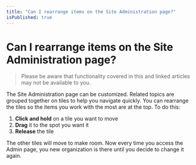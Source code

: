 ```yaml
---
title: "Can I rearrange items on the Site Administration page?"
isPublished: true
---
```


# Can I rearrange items on the Site Administration page?

> Please be aware that functionality covered in this and linked articles may not be available to you.

The Site Administration page can be customized. Related topics are grouped together on tiles to help you navigate quickly. You can rearrange the tiles so the items you work with the most are at the top. To do this:
1. **Click and hold** on a tile you want to move
1. **Drag** it to the spot you want it
1. **Release** the tile

The other tiles will move to make room. Now every time you access the Admin page, you new organization is there until you decide to change it again.
